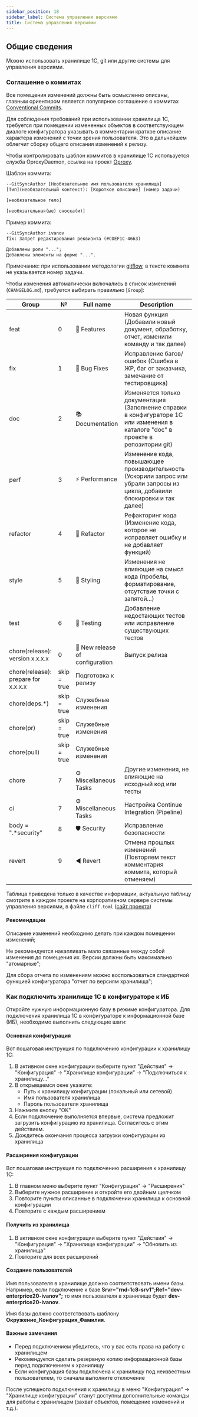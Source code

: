 ```yaml
---
sidebar_position: 18
sidebar_label: Система управления версиями
title: Система управления версиями
---
```


## Общие сведения

Можно использовать хранилище 1С, git или другие системы для управления версиями.

### Соглашение о коммитах

Все помещения изменений должны быть осмысленно описаны, главным ориентиром является популярное соглашение о коммитах [Conventional Commits](https://www.conventionalcommits.org/ru/v1.0.0/).

Для соблюдения требований при использовании хранилища 1С, требуется при помещении измененных объектов в соответствующем диалоге конфигуратора указывать в комментарии краткое описание характера изменений с точки зрения пользователя. Это в дальнейшем облегчит сборку общего описания изменений к релизу.

Чтобы контролировать шаблон коммитов в хранилище 1С используется служба OproxyDaemon, ссылка на проект [Oproxy](https://github.com/infina15/oproxy).

Шаблон коммита:

```txt
--GitSyncAuthor [Необязательное имя пользователя хранилища]
[Тип](необязательный контекст): [Короткое описание] (номер задачи)

[необязательное тело]

[необязательная(ые) сноска(и)]
```

Пример коммита:

```txt
--GitSyncAuthor ivanov
fix: Запрет редактирования реквизита (#COEF1C-4663)

Добавлены роли "...";
Добавлены элементы на форме "...".
```

Примечание: при использовании методологии [gitflow](https://danielkummer.github.io/git-flow-cheatsheet/index.ru_RU.html), в тексте коммита не указывается номер задачи.

Чтобы изменения автоматически включались в список изменений (`CHANGELOG.md`), требуется выбирать правильно [`Group`]:

| Group | № | Full name | Description |
|-------|---|-----------|-------------|
| feat  | 0 | 🚀 Features | Новая функция (Добавили новый документ, обработку, отчет, изменили команду и так далее) |
| fix   | 1 | 🐛 Bug Fixes | Исправление багов/ошибок (Ошибка в ЖР, баг от заказчика, замечание от тестировщика) |
| doc   | 2 | 📚 Documentation | Изменяется только документация (Заполнение справки в конфигураторе 1С или изменения в каталоге "doc" в проекте в репозитории git) |
| perf  | 3 | ⚡ Performance | Изменение кода, повышающее производительность (Ускорили запрос или убрали запросы из цикла, добавили блокировки и так далее) |
| refactor | 4 | 🚜 Refactor | Рефакторинг кода (Изменение кода, которое не исправляет ошибку и не добавляет функций) |
| style | 5 | 🎨 Styling | Изменения не влияющие на смысл кода (пробелы, форматирование, отсутствие точки с запятой...) |
| test  | 6 | 🧪 Testing | Добавление недостающих тестов или исправление существующих тестов |
| chore(release): version x.x.x.x | 0 | 📌 New release of configuration | Выпуск релиза |
| chore(release): prepare for x.x.x.x | skip = true | Подготовка к релизу | |
| chore(deps.*) | skip = true | Служебные изменения | |
| chore(pr) | skip = true | Служебные изменения | |
| chore(pull) | skip = true | Служебные изменения | |
| chore | 7 | ⚙️ Miscellaneous Tasks | Другие изменения, не влияющие на исходный код или тесты |
| ci | 7 | ⚙️ Miscellaneous Tasks | Настройка Continue Integration (Pipeline) |
| body = ".*security" | 8 | 🛡️ Security | Исправление безопасности |
| revert | 9 | ◀️ Revert | Отмена прошлых изменений (Повторяем текст комментария коммита, который отменяем) |

Таблица приведена только в качестве информации, актуальную таблицу смотрите в каждом проекте на корпоративном сервере системы управления версиями, в файле `cliff.toml` ([сайт проекта](https://git-cliff.org/))

#### Рекомендации

Описание изменений необходимо делать при каждом помещении изменений;

Не рекомендуется накапливать мало связанные между собой изменения до помещения их. Версии должны быть максимально "атомарные";

Для сбора отчета по изменениям можно воспользоваться стандартной функцией конфигуратора "отчет по версиям хранилища";

### Как подключить хранилище 1С в конфигураторе к ИБ

Откройте нужную информационную базу в режиме конфигуратора.
Для подключения хранилища 1С в конфигураторе к информационной базе (ИБ), необходимо выполнить следующие шаги:

#### Основная конфигурация

Вот пошаговая инструкция по подключению конфигурации к хранилищу 1С:

1. В активном окне конфигурации выберите пункт "Действия" → "Конфигурация" → "Хранилище конфигурации" → "Подключиться к хранилищу..."
2. В открывшемся окне укажите:
   - Путь к хранилищу конфигурации (локальный или сетевой)
   - Имя пользователя хранилища
   - Пароль пользователя хранилища
3. Нажмите кнопку "OK"
4. Если подключение выполняется впервые, система предложит загрузить конфигурацию из хранилища. Согласитесь с этим действием.
5. Дождитесь окончания процесса загрузки конфигурации из хранилища

#### Расширения конфигурации

Вот пошаговая инструкция по подключению расширения к хранилищу 1С:

1. В главном меню выберите пункт "Конфигурация" → "Расширения"
2. Выберите нужное расширение и откройте его двойным щелчком
3. Повторите пункты описанные в подключении хранилища к основной конфигурации
4. Повторите с каждым расширением

#### Получить из хранилища

1. В активном окне конфигурации выберите пункт "Действия" → "Конфигурация" → "Хранилище конфигурации" → "Обновить из хранилища"
2. Повторите для всех расширений

#### Создание пользователей

Имя пользователя в хранилище должно соответствовать имени базы. Например, если подключение к базе **Srvr="rnd-1c8-srv1";Ref="dev-enterprice20-ivanov";** то имя пользователя в хранилище будет **dev-enterprice20-ivanov**.

Имя базы должно соответствовать шаблону **Окружение_Конфигурация_Фамилия**.

#### Важные замечания

- Перед подключением убедитесь, что у вас есть права на работу с хранилищем
- Рекомендуется сделать резервную копию информационной базы перед подключением к хранилищу
- Если конфигурация базы подключена к хранилищу под неизвестным пользователем, то сначала выполните отключение

После успешного подключения к хранилищу в меню "Конфигурация" → "Хранилище конфигурации" станут доступны дополнительные команды для работы с хранилищем (захват объектов, помещение изменений и т.д.).
